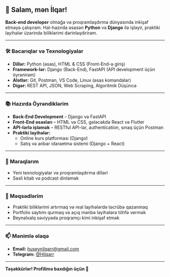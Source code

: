 ## 👋 Salam, mən İlqar!

**Back-end developer** olmağa və proqramlaşdırma dünyasında inkişaf etməyə çalışıram. Hal-hazırda əsasən **Python** və **Django** ilə işləyir, praktiki layihələr üzərində biliklərimi dərinləşdirirəm. 

---

### 🛠 Bacarıqlar və Texnologiyalar

- **Dillər:** Python (əsas), HTML & CSS (Front-End-ə giriş)
- **Framework-lər:** Django (Back-End), FastAPI (API development üçün öyrənirəm)
- **Alətlər:** Git, Postman, VS Code, Linux (əsas komandalar)
- **Digər:** REST API, JSON, Web Scraping, Algoritmik Düşüncə

---

### 📚 Hazırda Öyrəndiklərim

- **Back-End Development** – Django və FastAPI
- **Front-End əsasları** – HTML və CSS, gələcəkdə React və Flutter
- **API-lərlə işləmək** – RESTful API-lər, authentication, sınaq üçün Postman
- **Praktiki layihələr:**  
    - Online kurs platforması (Django)
    - Satış və anbar idarəetmə sistemi (Django + React)

---

### 👀 Maraqlarım

- Yeni texnologiyalar və proqramlaşdırma dilləri
- Səsli kitab və podcast dinləmək

---

### 🚀 Məqsədlərim

- Praktiki biliklərimi artırmaq və real layihələrdə təcrübə qazanmaq
- Portfolio saytımı qurmaq və açıq mənbə layihələrə töhfə vermək
- Beynəlxalq səviyyədə proqramçı kimi inkişaf etmək

---

### 📫 Mənimlə əlaqə

- **Email:** huseynilqarr@gmail.com
- **Telegram:** [@Hilqarr](https://t.me/Hilqarr)

---

**Təşəkkürlər! Profilimə baxdığın üçün 🙌**

<!-- Profil statistikanı və ya pin-lənmiş layihələrini əlavə edə bilərsən -->

